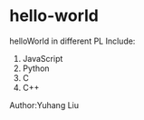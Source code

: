 # hello-world
helloWorld in different PL
Include:
1. JavaScript
2. Python
3. C
4. C++
   
Author:Yuhang Liu
